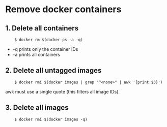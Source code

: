 # Remove docker containers

## 1. Delete all containers

        $ docker rm $(docker ps -a -q)

* -q prints only the container IDs
* -a prints all containers

## 2. Delete all untagged images

        $ docker rmi $(docker images | grep "^<none>" | awk '{print $3}')

awk must use a single quote (this filters all image IDs).

## 3. Delete all images

        $ docker rmi $(docker images -q)
